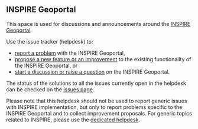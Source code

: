 ## INSPIRE Geoportal
This space is used for discussions and announcements around the [INSPIRE Geoportal](https://inspire-geoportal.ec.europa.eu "INSPIRE Geoportal").

Use the issue tracker (helpdesk) to:
- [report a problem](https://github.com/INSPIRE-MIF/helpdesk-geoportal/issues/new?assignees=&labels=&template=report-a-problem-or-bug.md&title= "report a problem") with the INSPIRE Geoportal,
- [propose a new feature or an improvement](https://github.com/INSPIRE-MIF/helpdesk-geoportal/issues/new?assignees=&labels=&template=propose-an-improvement.md&title= "propose a new feature or an improvement") to the existing functionality of the INSPIRE Geoportal, or
- [start a discussion or raise a question](https://github.com/INSPIRE-MIF/helpdesk-geoportal/issues/new?assignees=&labels=&template=start-a-discussion.md&title= "start a discussion or raise a question") on the INSPIRE Geoportal.

The status of the solutions to all the issues currently open in the helpdesk can be checked on the [issues page](https://github.com/INSPIRE-MIF/helpdesk-geoportal/issues "issues page").

Please note that this helpdesk should not be used to report generic issues with INSPIRE implementation, but only to report problems specific to the INSPIRE Geoportal and to collect improvement proposals. For generic topics related to INSPIRE, please use the [dedicated helpdesk](https://github.com/INSPIRE-MIF/helpdesk "dedicated helpdesk").
